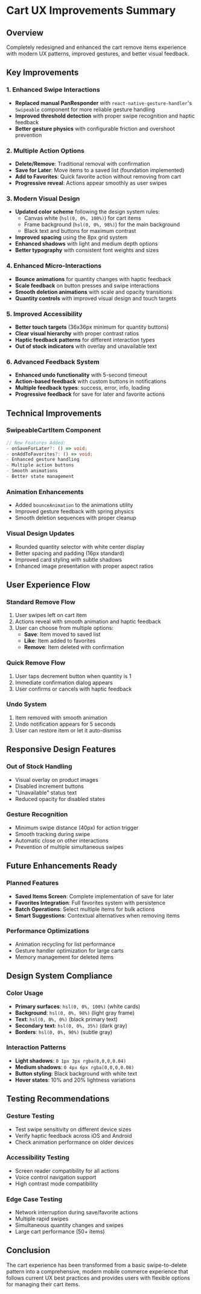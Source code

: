 # Cart UX Improvements Summary

## Overview
Completely redesigned and enhanced the cart remove items experience with modern UX patterns, improved gestures, and better visual feedback.

## Key Improvements

### 1. **Enhanced Swipe Interactions**
- **Replaced manual PanResponder** with `react-native-gesture-handler`'s `Swipeable` component for more reliable gesture handling
- **Improved threshold detection** with proper swipe recognition and haptic feedback
- **Better gesture physics** with configurable friction and overshoot prevention

### 2. **Multiple Action Options**
- **Delete/Remove**: Traditional removal with confirmation
- **Save for Later**: Move items to a saved list (foundation implemented)
- **Add to Favorites**: Quick favorite action without removing from cart
- **Progressive reveal**: Actions appear smoothly as user swipes

### 3. **Modern Visual Design**
- **Updated color scheme** following the design system rules:
  - Canvas white (`hsl(0, 0%, 100%)`) for cart items
  - Frame background (`hsl(0, 0%, 98%)`) for the main background
  - Black text and buttons for maximum contrast
- **Improved spacing** using the 8px grid system
- **Enhanced shadows** with light and medium depth options
- **Better typography** with consistent font weights and sizes

### 4. **Enhanced Micro-Interactions**
- **Bounce animations** for quantity changes with haptic feedback
- **Scale feedback** on button presses and swipe interactions
- **Smooth deletion animations** with scale and opacity transitions
- **Quantity controls** with improved visual design and touch targets

### 5. **Improved Accessibility**
- **Better touch targets** (36x36px minimum for quantity buttons)
- **Clear visual hierarchy** with proper contrast ratios
- **Haptic feedback patterns** for different interaction types
- **Out of stock indicators** with overlay and unavailable text

### 6. **Advanced Feedback System**
- **Enhanced undo functionality** with 5-second timeout
- **Action-based feedback** with custom buttons in notifications
- **Multiple feedback types**: success, error, info, loading
- **Progressive feedback** for save for later and favorite actions

## Technical Improvements

### **SwipeableCartItem Component**
```typescript
// New Features Added:
- onSaveForLater?: () => void;
- onAddToFavorites?: () => void;
- Enhanced gesture handling
- Multiple action buttons
- Smooth animations
- Better state management
```

### **Animation Enhancements**
- Added `bounceAnimation` to the animations utility
- Improved gesture feedback with spring physics
- Smooth deletion sequences with proper cleanup

### **Visual Design Updates**
- Rounded quantity selector with white center display
- Better spacing and padding (16px standard)
- Improved card styling with subtle shadows
- Enhanced image presentation with proper aspect ratios

## User Experience Flow

### **Standard Remove Flow**
1. User swipes left on cart item
2. Actions reveal with smooth animation and haptic feedback
3. User can choose from multiple options:
   - **Save**: Item moved to saved list
   - **Like**: Item added to favorites
   - **Remove**: Item deleted with confirmation

### **Quick Remove Flow**
1. User taps decrement button when quantity is 1
2. Immediate confirmation dialog appears
3. User confirms or cancels with haptic feedback

### **Undo System**
1. Item removed with smooth animation
2. Undo notification appears for 5 seconds
3. User can restore item or let it auto-dismiss

## Responsive Design Features

### **Out of Stock Handling**
- Visual overlay on product images
- Disabled increment buttons
- "Unavailable" status text
- Reduced opacity for disabled states

### **Gesture Recognition**
- Minimum swipe distance (40px) for action trigger
- Smooth tracking during swipe
- Automatic close on other interactions
- Prevention of multiple simultaneous swipes

## Future Enhancements Ready

### **Planned Features**
- **Saved Items Screen**: Complete implementation of save for later
- **Favorites Integration**: Full favorites system with persistence
- **Batch Operations**: Select multiple items for bulk actions
- **Smart Suggestions**: Contextual alternatives when removing items

### **Performance Optimizations**
- Animation recycling for list performance
- Gesture handler optimization for large carts
- Memory management for deleted items

## Design System Compliance

### **Color Usage**
- **Primary surfaces**: `hsl(0, 0%, 100%)` (white cards)
- **Background**: `hsl(0, 0%, 98%)` (light gray frame)
- **Text**: `hsl(0, 0%, 0%)` (black primary text)
- **Secondary text**: `hsl(0, 0%, 35%)` (dark gray)
- **Borders**: `hsl(0, 0%, 90%)` (subtle gray)

### **Interaction Patterns**
- **Light shadows**: `0 1px 3px rgba(0,0,0,0.04)`
- **Medium shadows**: `0 4px 6px rgba(0,0,0,0.08)`
- **Button styling**: Black background with white text
- **Hover states**: 10% and 20% lightness variations

## Testing Recommendations

### **Gesture Testing**
- Test swipe sensitivity on different device sizes
- Verify haptic feedback across iOS and Android
- Check animation performance on older devices

### **Accessibility Testing**
- Screen reader compatibility for all actions
- Voice control navigation support
- High contrast mode compatibility

### **Edge Case Testing**
- Network interruption during save/favorite actions
- Multiple rapid swipes
- Simultaneous quantity changes and swipes
- Large cart performance (50+ items)

## Conclusion

The cart experience has been transformed from a basic swipe-to-delete pattern into a comprehensive, modern mobile commerce experience that follows current UX best practices and provides users with flexible options for managing their cart items.